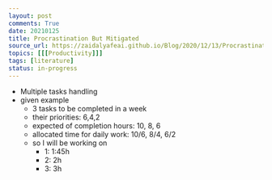```yaml
---
layout: post
comments: True
date: 20210125
title: Procrastination But Mitigated
source_url: https://zaidalyafeai.github.io/Blog/2020/12/13/Procrastination-But-Mitigated.html
topics: [[[Productivity]]]
tags: [literature]
status: in-progress
---
```


-   Multiple tasks handling
-   given example
    -   3 tasks to be completed in a week
    -   their priorities: 6,4,2
    -   expected of completion hours: 10, 8, 6
    -   allocated time for daily work: 10/6, 8/4, 6/2
    -   so I will be working on
        -   1: 1:45h
        -   2: 2h
        -   3: 3h
